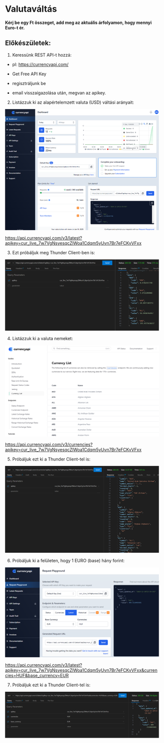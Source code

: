 # Valutaváltás
**Kérj be egy Ft összeget, add meg az aktuális árfolyamon, hogy mennyi Euro-t ér.**

## Előkészületek:
1. Keressünk REST API-t hozzá:

  - pl: https://currencyapi.com/

  - Get Free API Key

  - regisztráljunk be

  - email visszaigazolása után, megvan az apikey.

2. Listázzuk ki az alapértelemzett valuta (USD) váltási arányait:
   
![currencyapi1.PNG](PICTURES/currencyapi1.PNG)

  https://api.currencyapi.com/v3/latest?apikey=cur_live_7w7VgNsyesqcZlWoa1Cdqm5yUvn7Br7eFCKvVFxx

3. Ezt próbáljuk meg Thunder Client-ben is:

![currencyapi2.PNG](PICTURES/currencyapi2.PNG)

4. Listázzuk ki a valuta nemeket:

![currencyapi3.PNG](PICTURES/currencyapi3.PNG)

  https://api.currencyapi.com/v3/currencies?apikey=cur_live_7w7VgNsyesqcZlWoa1Cdqm5yUvn7Br7eFCKvVFxx

5. Próbáljuk ezt ki a Thunder Client-tel is:

![currencyapi4.PNG](PICTURES/currencyapi4.PNG)

6. Próbáljuk ki a felületen, hogy 1 EURO (base) hány forint:

![currencyapi5.PNG](PICTURES/currencyapi5.PNG)

  https://api.currencyapi.com/v3/latest?apikey=cur_live_7w7VgNsyesqcZlWoa1Cdqm5yUvn7Br7eFCKvVFxx&currencies=HUF&base_currency=EUR

7. Próbáljuk ezt ki a Thunder Client-tel is:

![currencyapi6.PNG](PICTURES/currencyapi6.PNG)


